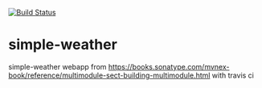 [![Build Status](https://travis-ci.com/jacscin/simple-weather.svg?branch=master)](https://travis-ci.com/jacscin/simple-weather)

# simple-weather
simple-weather webapp from https://books.sonatype.com/mvnex-book/reference/multimodule-sect-building-multimodule.html with travis ci
